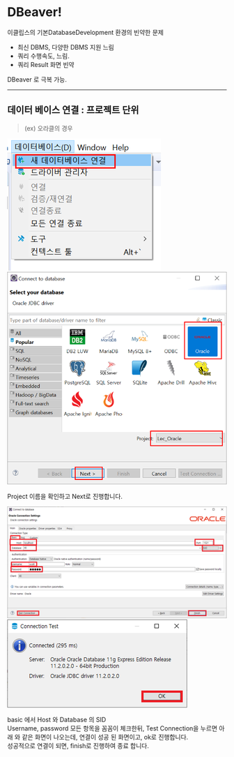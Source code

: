 # DBeaver!

이클립스의 기본DatabaseDevelopment 환경의 빈약한 문제

- 최신 DBMS, 다양한 DBMS 지원 느림
- 쿼리 수행속도, 느림.
- 쿼리 Result 화면 빈약

DBeaver 로 극복 가능.

---

## 데이터 베이스 연결 : 프로젝트 단위

> (ex) 오라클의 경우

![셋팅](./images/DBeaver연동1.png)
![셋팅](./images/DBeaver연동2.png)

Project 이름을 확인하고 Next로 진행합니다.

![셋팅](./images/DBeaver연동3.png)
![셋팅](./images/DBeaver연동4.png)

basic 에서 Host 와 Database 의 SID  
Username, password 모든 항목을 꼼꼼이 체크한뒤, Test Connection을 누르면
아래 와 같은 화면이 나오는데, 연결이 성공 된 화면이고, ok로 진행합니다.  
성공적으로 연결이 되면, finish로 진행하여 종료 합니다.
